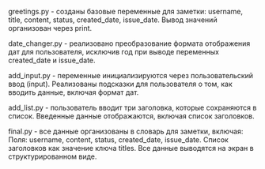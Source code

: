 greetings.py - cозданы базовые переменные для заметки: username, title, content, status, created_date, issue_date.
Вывод значений организован через print.

date_changer.py - реализовано преобразование формата отображения дат для пользователя, исключив год при выводе переменных created_date и issue_date.

add_input.py - переменные инициализируются через пользовательский ввод (input).
Реализованы подсказки для пользователя о том, как вводить данные, включая формат дат.

add_list.py - пользователь вводит три заголовка, которые сохраняются в список.
Введенные данные отображаются, включая список заголовков.

final.py - все данные организованы в словарь для заметки, включая:
Поля: username, content, status, created_date, issue_date.
Список заголовков как значение ключа titles.
Все данные выводятся на экран в структурированном виде.


